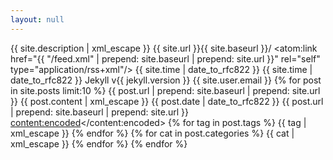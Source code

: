 ```yaml
---
layout: null
---
```

<?xml version="1.0" encoding="UTF-8"?>
<rss version="2.0"
        xmlns:content="http://purl.org/rss/1.0/modules/content/"
        xmlns:atom="http://www.w3.org/2005/Atom">
  <channel>
    <title>{{ site.title | xml_escape }}</title>
    <description>{{ site.description | xml_escape }}</description>
    <link>{{ site.url }}{{ site.baseurl }}/</link>
    <atom:link href="{{ "/feed.xml" | prepend: site.baseurl | prepend: site.url }}" rel="self" type="application/rss+xml"/>
    <pubDate>{{ site.time | date_to_rfc822 }}</pubDate>
    <lastBuildDate>{{ site.time | date_to_rfc822 }}</lastBuildDate>
    <generator>Jekyll v{{ jekyll.version }}</generator>
    <webMaster>{{ site.user.email }}</webMaster>
    {% for post in site.posts limit:10 %}
      <item>
        <title>{{ post.title | xml_escape }}</title>
        <link>{{ post.url | prepend: site.baseurl | prepend: site.url }}</link>
        <description>{{ post.content | xml_escape }}</description>
        <pubDate>{{ post.date | date_to_rfc822 }}</pubDate>
        <guid isPermaLink="true">{{ post.url | prepend: site.baseurl | prepend: site.url }}</guid>
        <content:encoded><![CDATA[{{ post.content }}]]></content:encoded>
        {% for tag in post.tags %}
        <category>{{ tag | xml_escape }}</category>
        {% endfor %}
        {% for cat in post.categories %}
        <category>{{ cat | xml_escape }}</category>
        {% endfor %}
      </item>
    {% endfor %}
  </channel>
</rss>
